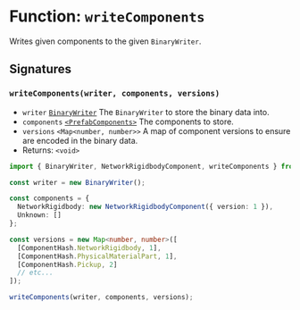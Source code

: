 # Function: `writeComponents`

Writes given components to the given `BinaryWriter`.

## Signatures

### `writeComponents(writer, components, versions)`

- `writer` [`BinaryWriter`](./BinaryWriter.md) The `BinaryWriter` to store the binary data into.
- `components` [`<PrefabComponents>`](../src/types/PrefabComponents.ts) The components to store.
- `versions` `<Map<number, number>>` A map of component versions to ensure are encoded in the binary data.
- Returns: `<void>`

```ts
import { BinaryWriter, NetworkRigidbodyComponent, writeComponents } from 'att-string-transcoder';

const writer = new BinaryWriter();

const components = {
  NetworkRigidbody: new NetworkRigidbodyComponent({ version: 1 }),
  Unknown: []
};

const versions = new Map<number, number>([
  [ComponentHash.NetworkRigidbody, 1],
  [ComponentHash.PhysicalMaterialPart, 1],
  [ComponentHash.Pickup, 2]
  // etc...
]);

writeComponents(writer, components, versions);
```
